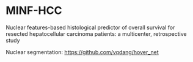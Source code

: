 # MINF-HCC
Nuclear features-based histological predictor of overall survival for resected hepatocellular carcinoma patients: a multicenter, retrospective study

Nuclear segmentation: https://github.com/vqdang/hover_net
